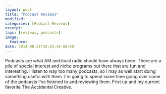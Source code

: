 ```yaml
---
layout: post
title: "Podcast Reviews"
modified:
categories: [Podcast Reviews]
excerpt:
tags: [reviews, podcasts]
image:
  feature:
date: 2014-08-21T10:43:34-04:00
---
```


Podcasts are what AM and local radio should have always been. There are a pile of special interest and niche programs out there that are fun and interesting. I listen to way too many podcasts, so I may as well start doing something useful with them. I'm going to spend some time going over some of the podcasts I've listened to and reviewing them. First up and my current favorite The Accidental Creative. 
